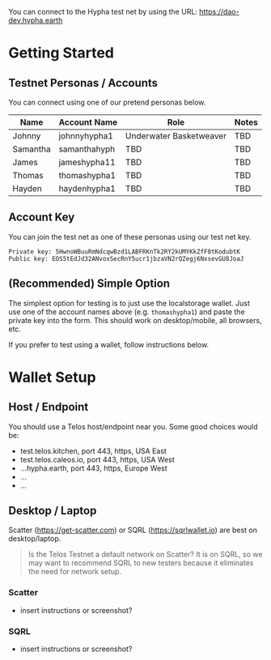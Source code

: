 You can connect to the Hypha test net by using the URL: https://dao-dev.hypha.earth

# Getting Started
## Testnet Personas / Accounts
You can connect using one of our pretend personas below. 

Name     | Account Name | Role | Notes
-------- | ------------ | ---- | -----
Johnny   | johnnyhypha1 | Underwater Basketweaver  | TBD
Samantha | samanthahyph | TBD  | TBD
James    | jameshypha11 | TBD  | TBD
Thomas   | thomashypha1 | TBD  | TBD
Hayden   | haydenhypha1 | TBD  | TBD


## Account Key
You can join the test net as one of these personas using our test net key. 

```
Private key: 5HwnoWBuuRmNdcqwBzd1LABFRKnTk2RY2kUMYKkZfF8tKodubtK
Public key: EOS5tEdJd32ANvoxSecRnY5ucr1jbzaVN2rQZegj6NxsevGU8JoaJ
```

## (Recommended) Simple Option
The simplest option for testing is to just use the localstorage wallet. Just use one of the account names above (e.g. ```thomashypha1```) and paste the private key into the form. This should work on desktop/mobile, all browsers, etc. 

If you prefer to test using a wallet, follow instructions below.

# Wallet Setup
## Host / Endpoint
You should use a Telos host/endpoint near you. Some good choices would be: 
- test.telos.kitchen, port 443, https, USA East
- test.telos.caleos.io, port 443, https, USA West
- ...hypha.earth, port 443, https, Europe West
- ...
- ...

## Desktop / Laptop
Scatter (https://get-scatter.com) or SQRL (https://sqrlwallet.io) are best on desktop/laptop. 

> Is the Telos Testnet a default network on Scatter?  It is on SQRL, so we may want to recommend SQRL to new testers because it eliminates the need for network setup. 

### Scatter
- insert instructions or screenshot?
### SQRL 
- insert instructions or screenshot?